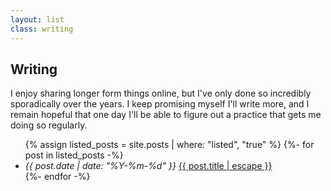 ```yaml
---
layout: list
class: writing
---
```


## Writing

I enjoy sharing longer form things online, but I've only done so incredibly
sporadically over the years. I keep promising myself I'll write more, and I
remain hopeful that one day I'll be able to figure out a practice that gets me
doing so regularly.

<ul>
  {% assign listed_posts = site.posts | where: "listed", "true" %}
  {%- for post in listed_posts -%}
  <li>
    <em>{{ post.date | date: "%Y-%m-%d" }}</em>
    <a href="{{ post.url | relative_url }}">
      {{ post.title | escape }}
    </a>
  </li>
  {%- endfor -%}
</ul>
